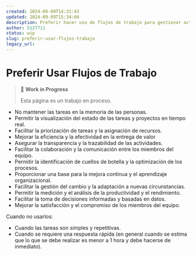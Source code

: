 ```yaml
---
created: 2024-09-09T14:31:43
updated: 2024-09-09T15:34:04
description: Preferir hacer uso de flujos de trabajo para gestionar actividades, solicitudes generales, tareas y proyectos.
author: 5127711
status: wip
slug: preferir-usar-flujos-trabajo
legacy_url: 
---
```


# Preferir Usar Flujos de Trabajo

> 🚧 **Work in Progress**
>
> Esta página es un trabajo en proceso.

- No mantener las tareas en la memoria de las personas.
- Permitir la visualización del estado de las tareas y proyectos en tiempo real.
- Facilitar la priorización de tareas y la asignación de recursos.
- Mejorar la eficiencia y la efectividad en la entrega de valor
- Asegurar la transparencia y la trazabilidad de las actividades.
- Facilitar la colaboración y la comunicación entre los miembros del equipo.
- Permitir la identificación de cuellos de botella y la optimización de los procesos.
- Proporcionar una base para la mejora continua y el aprendizaje organizacional.
- Facilitar la gestión del cambio y la adaptación a nuevas circunstancias.
- Permitir la medición y el análisis de la productividad y el rendimiento.
- Facilitar la toma de decisiones informadas y basadas en datos.
- Mejorar la satisfacción y el compromiso de los miembros del equipo.

Cuando no usarlos:

- Cuando las tareas son simples y repetitivas.
- Cuando se requiere una respuesta rápida (en general cuando se estima que lo que se debe realizar es menor a 1 hora y debe hacerse de inmediato).
